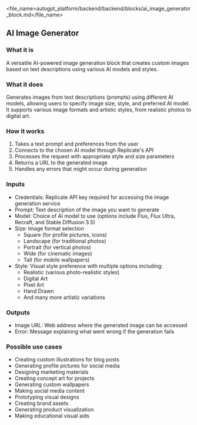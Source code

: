 
<file_name>autogpt_platform/backend/backend/blocks/ai_image_generator_block.md</file_name>

## AI Image Generator

### What it is
A versatile AI-powered image generation block that creates custom images based on text descriptions using various AI models and styles.

### What it does
Generates images from text descriptions (prompts) using different AI models, allowing users to specify image size, style, and preferred AI model. It supports various image formats and artistic styles, from realistic photos to digital art.

### How it works
1. Takes a text prompt and preferences from the user
2. Connects to the chosen AI model through Replicate's API
3. Processes the request with appropriate style and size parameters
4. Returns a URL to the generated image
5. Handles any errors that might occur during generation

### Inputs
- Credentials: Replicate API key required for accessing the image generation service
- Prompt: Text description of the image you want to generate
- Model: Choice of AI model to use (options include Flux, Flux Ultra, Recraft, and Stable Diffusion 3.5)
- Size: Image format selection
  * Square (for profile pictures, icons)
  * Landscape (for traditional photos)
  * Portrait (for vertical photos)
  * Wide (for cinematic images)
  * Tall (for mobile wallpapers)
- Style: Visual style preference with multiple options including:
  * Realistic (various photo-realistic styles)
  * Digital Art
  * Pixel Art
  * Hand Drawn
  * And many more artistic variations

### Outputs
- Image URL: Web address where the generated image can be accessed
- Error: Message explaining what went wrong if the generation fails

### Possible use cases
- Creating custom illustrations for blog posts
- Generating profile pictures for social media
- Designing marketing materials
- Creating concept art for projects
- Generating custom wallpapers
- Making social media content
- Prototyping visual designs
- Creating brand assets
- Generating product visualization
- Making educational visual aids

